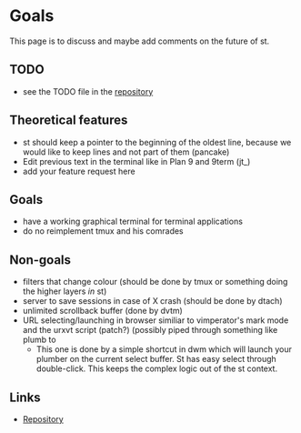 Goals
=====

This page is to discuss and maybe add comments on the future of st.

TODO
----
* see the TODO file in the [repository](//git.suckless.org/st/plain/TODO)

Theoretical features
--------------------
* st should keep a pointer to the beginning of the oldest line, because we
  would like to keep lines and not part of them (pancake)
* Edit previous text in the terminal like in Plan 9 and 9term (jt_)
* add your feature request here

Goals
-----
- have a working graphical terminal for terminal applications
- do no reimplement tmux and his comrades

Non-goals
---------
- filters that change colour (should be done by tmux or something doing the
  higher layers *in* st)
- server to save sessions in case of X crash (should be done by dtach)
- unlimited scrollback buffer (done by dvtm) 
- URL selecting/launching in browser similiar to vimperator's mark mode and the
  urxvt script (patch?) (possibly piped through something like plumb to
  	- This one is done by a simple shortcut in dwm which will launch your
	  plumber on the current select buffer. St has easy select through
	  double-click. This keeps the complex logic out of the st context.

Links
-----
* [Repository](//git.suckless.org/st)

